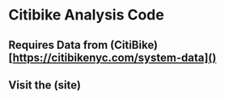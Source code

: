# Citibike Analysis Code

## Requires Data from (CitiBike)[https://citibikenyc.com/system-data]()

## Visit the (site)